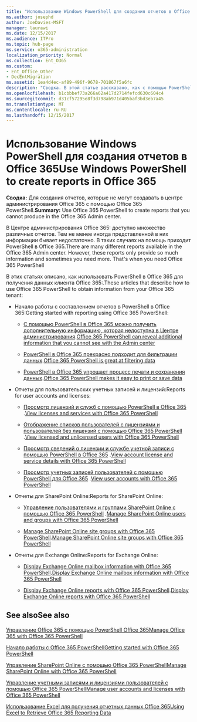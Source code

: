 ```yaml
---
title: "Использование Windows PowerShell для создания отчетов в Office 365"
ms.author: josephd
author: JoeDavies-MSFT
manager: laurawi
ms.date: 12/15/2017
ms.audience: ITPro
ms.topic: hub-page
ms.service: o365-administration
localization_priority: Normal
ms.collection: Ent_O365
ms.custom:
- Ent_Office_Other
- DecEntMigration
ms.assetid: 1ea4d4ec-af89-496f-9678-701867f5a6fc
description: "Сводка. В этой статье рассказано, как с помощью PowerShell в Office 365 создавать отчеты, которые невозможно создать в Центре администрирования Office 365:."
ms.openlocfilehash: b1cbbbef73a266a62a417d2714fefcd630c604c4
ms.sourcegitcommit: d31cf57295e8f3d798ab971d405baf3bd3eb7a45
ms.translationtype: MT
ms.contentlocale: ru-RU
ms.lasthandoff: 12/15/2017
---
```

# <a name="use-windows-powershell-to-create-reports-in-office-365"></a><span data-ttu-id="c6579-103">Использование Windows PowerShell для создания отчетов в Office 365</span><span class="sxs-lookup"><span data-stu-id="c6579-103">Use Windows PowerShell to create reports in Office 365</span></span>

 <span data-ttu-id="c6579-104">**Сводка:** Для создания отчетов, которые не могут создавать в центре администрирования Office 365 с помощью Office 365 PowerShell.</span><span class="sxs-lookup"><span data-stu-id="c6579-104">**Summary:** Use Office 365 PowerShell to create reports that you cannot produce in the Office 365 Admin center.</span></span>
  
<span data-ttu-id="c6579-p101">В Центре администрирования Office 365: доступно множество различных отчетов. Тем не менее иногда представленной в них информации бывает недостаточно. В таких случаях на помощь приходит PowerShell в Office 365.</span><span class="sxs-lookup"><span data-stu-id="c6579-p101">There are many different reports available in the Office 365 Admin center. However, these reports only provide so much information and sometimes you need more. That's when you need Office 365 PowerShell</span></span>
  
<span data-ttu-id="c6579-108">В этих статьях описано, как использовать PowerShell в Office 365 для получения данных клиента Office 365:.</span><span class="sxs-lookup"><span data-stu-id="c6579-108">These articles that describe how to use Office 365 PowerShell to obtain information from your Office 365 tenant:</span></span>
  
- <span data-ttu-id="c6579-109">Начало работы с составлением отчетов в PowerShell в Office 365:</span><span class="sxs-lookup"><span data-stu-id="c6579-109">Getting started with reporting using Office 365 PowerShell:</span></span>
    
  - <span data-ttu-id="c6579-110">[С помощью PowerShell в Office 365 можно получить дополнительную информацию, которая недоступна в Центре администрирования](https://technet.microsoft.com/library/dn568034.aspx#reveal).</span><span class="sxs-lookup"><span data-stu-id="c6579-110">[Office 365 PowerShell can reveal additional information that you cannot see with the Admin center](https://technet.microsoft.com/library/dn568034.aspx#reveal)</span></span>
    
  - <span data-ttu-id="c6579-111">[PowerShell в Office 365 прекрасно подходит для фильтрации данных](https://technet.microsoft.com/library/dn568034.aspx#filter).</span><span class="sxs-lookup"><span data-stu-id="c6579-111">[Office 365 PowerShell is great at filtering data](https://technet.microsoft.com/library/dn568034.aspx#filter)</span></span>
    
  - <span data-ttu-id="c6579-112">[PowerShell в Office 365 упрощает процесс печати и сохранения данных](https://technet.microsoft.com/library/dn568034.aspx#printsave).</span><span class="sxs-lookup"><span data-stu-id="c6579-112">[Office 365 PowerShell makes it easy to print or save data](https://technet.microsoft.com/library/dn568034.aspx#printsave)</span></span>
    
- <span data-ttu-id="c6579-113">Отчеты для пользовательских учетных записей и лицензий:</span><span class="sxs-lookup"><span data-stu-id="c6579-113">Reports for user accounts and licenses:</span></span>
    
  - <span data-ttu-id="c6579-114">[Просмотр лицензий и служб с помощью PowerShell в Office 365](view-licenses-and-services-with-office-365-powershell.md) .</span><span class="sxs-lookup"><span data-stu-id="c6579-114">[View licenses and services with Office 365 PowerShell](view-licenses-and-services-with-office-365-powershell.md)</span></span>
    
  - <span data-ttu-id="c6579-115">[Отображение списков пользователей с лицензиями и пользователей без лицензий с помощью Office 365 PowerShell](view-licensed-and-unlicensed-users-with-office-365-powershell.md) .</span><span class="sxs-lookup"><span data-stu-id="c6579-115">[View licensed and unlicensed users with Office 365 PowerShell](view-licensed-and-unlicensed-users-with-office-365-powershell.md)</span></span>
    
  - <span data-ttu-id="c6579-116">[Просмотр сведений о лицензии и службе учетной записи с помощью PowerShell в Office 365](view-account-license-and-service-details-with-office-365-powershell.md) .</span><span class="sxs-lookup"><span data-stu-id="c6579-116">[View account license and service details with Office 365 PowerShell](view-account-license-and-service-details-with-office-365-powershell.md)</span></span>
    
  - <span data-ttu-id="c6579-117">[Просмотр учетных записей пользователей с помощью PowerShell для Office 365](view-user-accounts-with-office-365-powershell.md) .</span><span class="sxs-lookup"><span data-stu-id="c6579-117">[View user accounts with Office 365 PowerShell](view-user-accounts-with-office-365-powershell.md)</span></span>
    
- <span data-ttu-id="c6579-118">Отчеты для SharePoint Online:</span><span class="sxs-lookup"><span data-stu-id="c6579-118">Reports for SharePoint Online:</span></span>
    
  - <span data-ttu-id="c6579-119">[Управление пользователями и группами SharePoint Online с помощью Office 365 PowerShell](http://technet.microsoft.com/library/9680af2e-a965-4e62-92ee-da72105c7800.aspx) .</span><span class="sxs-lookup"><span data-stu-id="c6579-119">[Manage SharePoint Online users and groups with Office 365 PowerShell](http://technet.microsoft.com/library/9680af2e-a965-4e62-92ee-da72105c7800.aspx)</span></span>
    
  - <span data-ttu-id="c6579-120">[Manage SharePoint Online site groups with Office 365 PowerShell](http://technet.microsoft.com/library/122f4099-c78d-4cce-bab0-4343b04596ae.aspx).</span><span class="sxs-lookup"><span data-stu-id="c6579-120">[Manage SharePoint Online site groups with Office 365 PowerShell](http://technet.microsoft.com/library/122f4099-c78d-4cce-bab0-4343b04596ae.aspx)</span></span>
    
- <span data-ttu-id="c6579-121">Отчеты для Exchange Online:</span><span class="sxs-lookup"><span data-stu-id="c6579-121">Reports for Exchange Online:</span></span>
    
  - <span data-ttu-id="c6579-122">[Display Exchange Online mailbox information with Office 365 PowerShell](http://technet.microsoft.com/library/13843002-56ca-4b75-81c5-84386522b01b.aspx).</span><span class="sxs-lookup"><span data-stu-id="c6579-122">[Display Exchange Online mailbox information with Office 365 PowerShell](http://technet.microsoft.com/library/13843002-56ca-4b75-81c5-84386522b01b.aspx)</span></span>
    
  - <span data-ttu-id="c6579-123">[Display Exchange Online reports with Office 365 PowerShell](http://technet.microsoft.com/library/4873a063-9fc4-4ed9-826a-6e935fef61d4.aspx).</span><span class="sxs-lookup"><span data-stu-id="c6579-123">[Display Exchange Online reports with Office 365 PowerShell](http://technet.microsoft.com/library/4873a063-9fc4-4ed9-826a-6e935fef61d4.aspx)</span></span>
    
## <a name="see-also"></a><span data-ttu-id="c6579-124">See also</span><span class="sxs-lookup"><span data-stu-id="c6579-124">See also</span></span>

#### 

[<span data-ttu-id="c6579-125">Управление Office 365 с помощью PowerShell Office 365</span><span class="sxs-lookup"><span data-stu-id="c6579-125">Manage Office 365 with Office 365 PowerShell</span></span>](manage-office-365-with-office-365-powershell.md)
  
[<span data-ttu-id="c6579-126">Начало работы с Office 365 PowerShell</span><span class="sxs-lookup"><span data-stu-id="c6579-126">Getting started with Office 365 PowerShell</span></span>](getting-started-with-office-365-powershell.md)
  
[<span data-ttu-id="c6579-127">Управление SharePoint Online с помощью Office 365 PowerShell</span><span class="sxs-lookup"><span data-stu-id="c6579-127">Manage SharePoint Online with Office 365 PowerShell</span></span>](manage-sharepoint-online-with-office-365-powershell.md)
  
[<span data-ttu-id="c6579-128">Управление учетными записями и лицензиями пользователей с помощью Office 365 PowerShell</span><span class="sxs-lookup"><span data-stu-id="c6579-128">Manage user accounts and licenses with Office 365 PowerShell</span></span>](manage-user-accounts-and-licenses-with-office-365-powershell.md)
  
[<span data-ttu-id="c6579-129">Использование Excel для получения отчетных данных Office 365</span><span class="sxs-lookup"><span data-stu-id="c6579-129">Using Excel to Retrieve Office 365 Reporting Data</span></span>](using-excel-to-retrieve-office-365-reporting-data.md)

